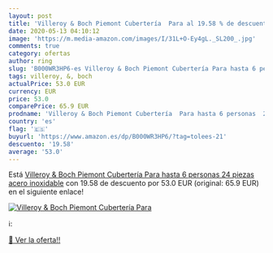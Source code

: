 ```yaml
---
layout: post
title: 'Villeroy & Boch Piemont Cubertería  Para al 19.58 % de descuento'
date: 2020-05-13 04:10:12
image: 'https://m.media-amazon.com/images/I/31L+O-Ey4gL._SL200_.jpg'
comments: true
category: ofertas
author: ring
slug: 'B000WR3HP6-es Villeroy & Boch Piemont Cubertería Para hasta 6 personas...'
tags: villeroy, &, boch
actualPrice: 53.0 EUR
currency: EUR
price: 53.0
comparePrice: 65.9 EUR
prodname: 'Villeroy & Boch Piemont Cubertería  Para hasta 6 personas  24 piezas  acero inoxidable'
country: 'es'
flag: '🇪🇸'
buyurl: 'https://www.amazon.es/dp/B000WR3HP6/?tag=tolees-21'
descuento: '19.58'
average: '53.0'
---
```


Está [Villeroy & Boch Piemont Cubertería  Para hasta 6 personas  24 piezas  acero inoxidable](https://www.amazon.es/dp/B000WR3HP6/?tag=tolees-21) con 19.58 de descuento por 53.0 EUR (original: 65.9 EUR) en el siguiente enlace!

[![Villeroy & Boch Piemont Cubertería  Para](https://m.media-amazon.com/images/I/31L+O-Ey4gL._SL200_.jpg)](https://www.amazon.es/dp/B000WR3HP6/?tag=tolees-21)

ℹ️:


[🛒 Ver la oferta!!](https://www.amazon.es/dp/B000WR3HP6/?tag=tolees-21)
